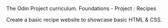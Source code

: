 The Odin Project curriculum.
Foundations - Project : Recipes

Create a basic recipe website to showcase basic HTML & CSS.
